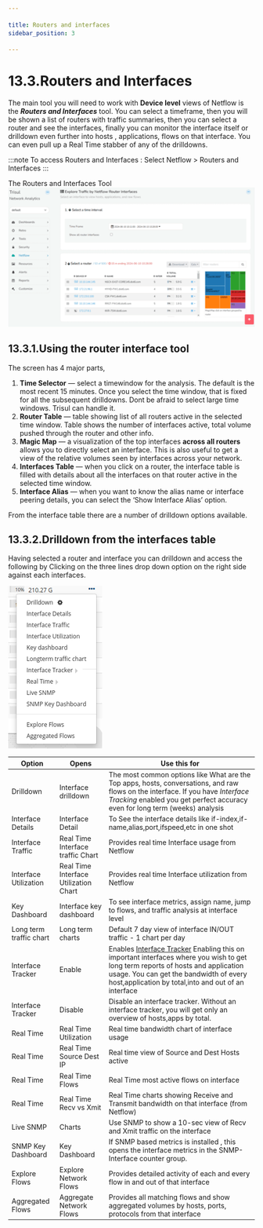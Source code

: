 ```yaml
---

title: Routers and interfaces
sidebar_position: 3

---
```


# 13.3.Routers and Interfaces

The main tool you will need to work with **Device level** views of
Netflow is the ***Routers and Interfaces*** tool. You can select a
timeframe, then you will be shown a list of routers with traffic
summaries, then you can select a router and see the interfaces, finally
you can monitor the interface itself or drilldown even further into
hosts , applications, flows on that interface. You can even pull up a
Real Time stabber of any of the drilldowns.

:::note
To access Routers and Interfaces : Select Netflow > Routers and Interfaces
:::

The Routers and Interfaces Tool  
![](images/router_interface.png)

## 13.3.1.Using the router interface tool

The screen has 4 major parts,

1. **Time Selector** — select a timewindow for the analysis. The
   default is the most recent 15 minutes. Once you select the time
   window, that is fixed for all the subsequent drilldowns. Dont be
   afraid to select large time windows. Trisul can handle it.
2. **Router Table** — table showing list of all routers active in the
   selected time window. Table shows the number of interfaces active,
   total volume pushed through the router and other info.
3. **Magic Map** — a visualization of the top interfaces **across all
   routers** allows you to directly select an interface. This is also
   useful to get a view of the relative volumes seen by interfaces
   across your network.
4. **Interfaces Table** — when you click on a router, the interface
   table is filled with details about all the interfaces on that router
   active in the selected time window.
5. **Interface Alias** — when you want to know the alias name or
   interface peering details, you can select the ‘Show Interface Alias’
   option.

From the interface table there are a number of drilldown options
available.

## 13.3.2.Drilldown from the interfaces table

Having selected a router and interface you can drilldown and access the
following by Clicking on the three lines drop down option on the right side against each interfaces.

![](images/options.png)

| Option                  | Opens                                 | Use this for                                                                                                                                                                                                                                                |
| ----------------------- | ------------------------------------- | ----------------------------------------------------------------------------------------------------------------------------------------------------------------------------------------------------------------------------------------------------------- |
| Drilldown               | Interface drilldown                   | The most common options like What are the Top apps, hosts, conversations, and raw flows on the interface. If you have *Interface Tracking* enabled you get perfect accuracy even for long term (weeks) analysis                                             |
| Interface Details       | Interface Detail                      | To See the interface details like if-index,if-name,alias,port,ifspeed,etc in one shot                                                                                                                                                                       |
| Interface Traffic       | Real Time Interface traffic Chart     | Provides real time Interface usage from Netflow                                                                                                                                                                                                             |
| Interface Utilization   | Real Time Interface Utilization Chart | Provides real time Interface utilization from Netflow                                                                                                                                                                                                       |
| Key Dashboard           | Interface key dashboard               | To see interface metrics, assign name, jump to flows, and traffic analysis at interface level                                                                                                                                                               |
| Long term traffic chart | Long term charts                      | Default 7 day view of interface IN/OUT traffic - 1 chart per day                                                                                                                                                                                            |
| Interface Tracker       | Enable                                | Enables [Interface Tracker](interface_tracker.html) Enabling this on important interfaces where you wish to get long term reports of hosts and application usage. You can get the bandwidth of every host,application by total,into and out of an interface |
| Interface Tracker       | Disable                               | Disable an interface tracker. Without an interface tracker, you will get only an overview of hosts,apps by total.                                                                                                                                           |
| Real Time               | Real Time Utilization                 | Real time bandwidth chart of interface usage                                                                                                                                                                                                                |
| Real Time               | Real Time Source Dest IP              | Real time view of Source and Dest Hosts active                                                                                                                                                                                                              |
| Real Time               | Real Time Flows                       | Real Time most active flows on interface                                                                                                                                                                                                                    |
| Real Time               | Real Time Recv vs Xmit                | Real Time charts showing Receive and Transmit bandwidth on that interface (from Netflow)                                                                                                                                                                    |
| Live SNMP               | Charts                                | Use SNMP to show a 10-sec view of Recv and Xmit traffic on the interface                                                                                                                                                                                    |
| SNMP Key Dashboard      | Key Dashboard                         | If SNMP based metrics is installed , this opens the interface metrics in the SNMP-Interface counter group.                                                                                                                                                  |
| Explore Flows           | Explore Network Flows                 | Provides detailed activity of each and every flow in and out of that interface                                                                                                                                                                              |
| Aggregated Flows        | Aggregate Network Flows               | Provides all matching flows and show aggregated volumes by hosts, ports, protocols from that interface                                                                                                                                                      |
